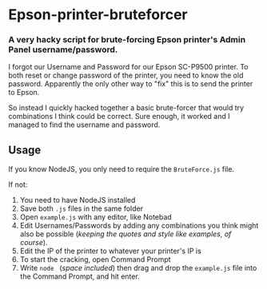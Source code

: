 # Epson-printer-bruteforcer
### A very hacky script for brute-forcing Epson printer's  Admin Panel username/password.

I forgot our Username and Password for our Epson SC-P9500 printer.
To both reset or change password of the printer, you need to know the old password. Apparently the only other way to "fix" this is to send the printer to Epson.

So instead I quickly hacked together a basic brute-forcer that would try combinations I think could be correct.
Sure enough, it worked and I managed to find the username and password.


## Usage
If you know NodeJS, you only need to require the `BruteForce.js` file.

If not:
1. You need to have NodeJS installed
2. Save both `.js` files in the same folder
3. Open `example.js` with any editor, like Notebad
4. Edit Usernames/Passwords by adding any combinations you think might also be possible (*keeping the quotes and style like examples, of course*).
5. Edit the IP of the printer to whatever your printer's IP is
6. To start the cracking, open Command Prompt
7. Write `node ` (*space included*) then drag and drop the `example.js` file into the Command Prompt, and hit enter.

